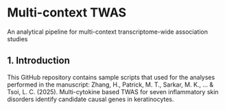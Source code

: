 # Multi-context TWAS
An analytical pipeline for multi-context transcriptome-wide association studies

## 1. Introduction
This GitHub repository contains sample scripts that used for the analyses performed in the manuscript:
Zhang, H., Patrick, M. T., Sarkar, M. K., ... & Tsoi, L. C. (2025). Multi-cytokine based TWAS for seven inflammatory skin disorders identify candidate causal genes in keratinocytes.
